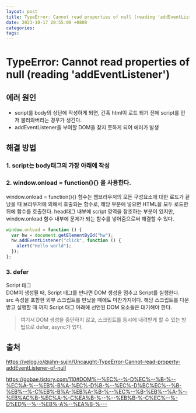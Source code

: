 ```yaml
---
layout: post
title: TypeError: Cannot read properties of null (reading 'addEventListener')
date: 2023-10-17 20:55:00 +0800
categories:
tags:
---
```


# TypeError: Cannot read properties of null (reading 'addEventListener')

## 에러 원인

- script를 body의 상단에 작성하게 되면, 간혹 html이 로드 되기 전에 script를 먼저 불러와버리는 경우가 생긴다.
- addEventListener을 부여할 DOM을 찾지 못하게 되어 에러가 발생

## 해결 방법

### 1. script는 body태그의 가장 아래에 작성

### 2. window.onload = function(){} 을 사용한다.

window.onload = function(){} 함수는 웹브라우저의 모든 구성요소에 대한 로드가 끝났을 때 브라우저에 의해서 호출되는 함수로,
해당 부분에 넣으면 HTML을 모두 로드한 뒤에 함수를 호출한다.
head태그 내부에 script 영역을 참조하는 부분이 있지만, window.onload 함수 내부에 문제가 되는 함수를 넣어줌으로써 해결할 수 있다.

```js
window.onload = function () {
  var hw = document.getElementById("hw");
  hw.addEventListener("click", function () {
    alert("Hello world");
  });
};
```

### 3. defer

Script 태그  
DOM이 생성될 때, Script 태그를 만나면 DOM 생성을 멈추고 Script를 실행한다.  
src 속성을 포함한 외부 스크립트를 만났을 때에도 마찬가지이다.
해당 스크립트를 다운 받고 실행할 때 까지 Script 태그 아래에 선언된 DOM 요소들은 대기해야 한다.

> 여기서 DOM 생성을 중단하지 않고, 스크립트를 동시에 내려받게 할 수 있는 방법으로
> defer, async가 있다.

## 출처

https://velog.io/@ahn-sujin/Uncaught-TypeError-Cannot-read-property-addEventListener-of-null

https://gobae.tistory.com/110#DOM%--%EC%--%-D%EC%--%B-%--%EC%A-%--%EB%-B%A-%EC%-D%B-%--%EC%-D%BC%EC%--%B-%EB%--%-C%EB%-B%A-%EB%A-%B-%--%EC%--%B-%EB%--%A-%--%EB%AC%B-%EC%A-%-C%EA%B-%--%--%EB%B-%-C%EC%--%-D%ED%--%--%EB%-A%--%EA%B-%---
